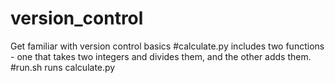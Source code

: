 # version_control
Get familiar with version control basics
#calculate.py includes two functions - one that takes two integers and divides them, and the other adds them. 
#run.sh runs calculate.py
